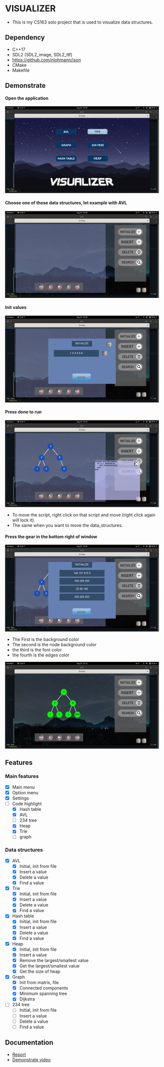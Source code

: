 # VISUALIZER 
- This is my CS163 solo project that is used to visualize data structures.

## Dependency
- C++17
- SDL2 (SDL2_image, SDL2_ttf)
- https://github.com/nlohmann/json
- CMake
- Makefile
## Demonstrate

#### Open the application 
![started](./sharing/image/start.png)

#### Choose one of those data structures, let example with AVL
![avl](./sharing/image/chooseAVL.png)

#### Init values 
![init](./sharing/image/inputinit.png)

#### Press done to run
![run](./sharing/image/init.png)
- To move the script, right click on that script and move (right click again will lock it).
- The same when you want to move the data_structures.

#### Press the gear in the bottom right of window
![setting](./sharing/image/inputcustom.png)
- The First is the background color 
- The second is the node background color
- the third is the font color 
- the fourth is the edges color

![custom](./sharing/image/custom.png)
## Features

### Main features
- [x] Main menu
- [x] Option menu 
- [x] Settings
- [ ] Code highlight
    - [x] Hash table 
    - [x] AVL
    - [ ] 234 tree
    - [x] Heap 
    - [x] Trie
    - [ ] graph
### Data structures 
- [x] AVL 
    - [x] Initial, init from file
    - [x] Insert a value
    - [x] Delete a value 
    - [x] Find a value 
- [x] Trie 
    - [x] Initial, init from file
    - [x] Insert a value
    - [x] Delete a value 
    - [x] Find a value 
- [x] Hash table 
    - [x] Initial, init from file
    - [x] Insert a value
    - [x] Delete a value 
    - [x] Find a value 
- [x] Heap
    - [x] Initial, init from file
    - [x] Insert a value
    - [x] Remove the largest/smallest value
    - [x] Get the largest/smallest value 
    - [x] Get the size of heap 
- [x] Graph
    - [x] Init from matrix, file 
    - [x] Connected components 
    - [x] Minimum spanning tree
    - [x] Dijkstra
- [ ] 234 tree
    - [ ] Initial, init from file
    - [ ] Insert a value
    - [ ] Delete a value 
    - [ ] Find a value 
## Documentation
- [Report](./docs/latex/refman.pdf) 
- [Demonstrate video](https://youtube.com)
